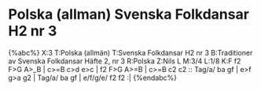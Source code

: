 # Polska (allman) Svenska Folkdansar H2 nr 3

{%abc%}
X:3
T:Polska (allmän)
T:Svenska Folkdansar H2 nr 3
B:Traditioner av Svenska Folkdansar Häfte 2, nr 3
R:Polska
Z:Nils L
M:3/4
L:1/8
K:F
f2 F>G A>_B | c>=B c>d e>c | f2 F>G A>=B | c>=B c2 c2 ::
Tag/a/ ba gf | e>f g>a g2 | Tag/a/ ba gf | e/f/g/e/ f2 f2 :|
{%endabc%}
